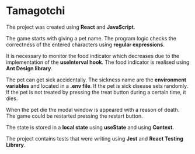 # Tamagotchi

The project was created using **React** and **JavaScript**.

The game starts with giving a pet name. The program logic checks the correctness of the entered characters using **regular expressions**.

It is necessary to monitor the food indicator which decreases due to the implementation of the **useInterval hook**. The food indicator is realised using **Ant Design library**.

The pet can get sick accidentally. The sickness name are the **environment variables** and located in a **.env file**. If the pet is sick disease sets randomly. 
If the pet is not treated by pressing the treat button during a certain time, it dies.

When the pet die the modal window is appeared with a reason of death. 
The game could be restarted pressing the restart button.

The state is stored in a **local state** using **useState** and using **Context**.

The project contains tests that were writing using **Jest** and **React Testing Library**.


 
